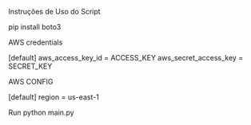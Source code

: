 Instruções de Uso do Script

pip install boto3

AWS credentials

[default]
aws_access_key_id = ACCESS_KEY
aws_secret_access_key = SECRET_KEY

AWS CONFIG

[default]
region = us-east-1

Run
python main.py

